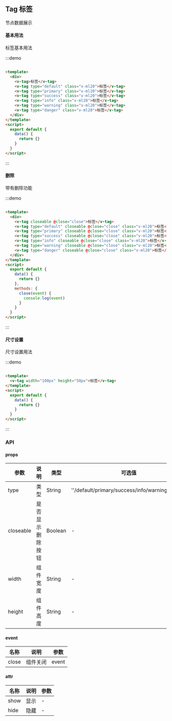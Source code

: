 ## Tag 标签

节点数据展示

#### 基本用法

标签基本用法

:::demo

```html

<template>
  <div>
    <v-tag>标签</v-tag>
    <v-tag type="default" class="v-ml20">标签</v-tag>
    <v-tag type="primary" class="v-ml20">标签</v-tag>
    <v-tag type="success" class="v-ml20">标签</v-tag>
    <v-tag type="info" class="v-ml20">标签</v-tag>
    <v-tag type="warning" class="v-ml20">标签</v-tag>
    <v-tag type="danger" class="v-ml20">标签</v-tag>
  </div>
</template>
<script>
  export default {
    data() {
      return {}
    }
  }
</script>
```

:::

#### 删除

带有删除功能

:::demo

```html

<template>
  <div>
    <v-tag closeable @close="close">标签</v-tag>
    <v-tag type="default" closeable @close="close" class="v-ml20">标签</v-tag>
    <v-tag type="primary" closeable @close="close" class="v-ml20">标签</v-tag>
    <v-tag type="success" closeable @close="close" class="v-ml20">标签</v-tag>
    <v-tag type="info" closeable @close="close" class="v-ml20">标签</v-tag>
    <v-tag type="warning" closeable @close="close" class="v-ml20">标签</v-tag>
    <v-tag type="danger" closeable @close="close" class="v-ml20">标签</v-tag>
  </div>
</template>
<script>
  export default {
    data() {
      return {}
    },
    methods: {
      close(event) {
        console.log(event)
      }
    }
  }
</script>
```

:::

#### 尺寸设置

尺寸设置用法

:::demo

```html

<template>
  <v-tag width="100px" height="50px">标签</v-tag>
</template>
<script>
  export default {
    data() {
      return {}
    }
  }
</script>
```

:::

### API

#### props

| 参数      | 说明          | 类型      | 可选值                           | 默认值  |
|---------- |-------------- |---------- |--------------------------------  |-------- |
| type | 类型 | String | ''/default/primary/success/info/warning/danger | '' |
| closeable | 是否显示删除按钮 | Boolean | - | false |
| width | 组件宽度 | String | - | auto |
| height | 组件高度 | String | - | 32px |

#### event

| 名称 | 说明 | 参数 |
|---------- |-------- |---------- |
| close | 组件关闭 | event |

#### attr

| 名称 | 说明 | 参数 |
|---------- |-------- |---------- |
| show | 显示 | - |
| hide | 隐藏 | - |
